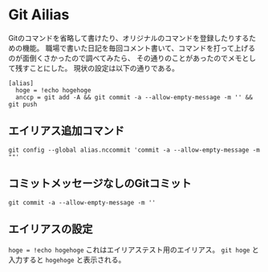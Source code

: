 # Git Ailias

Gitのコマンドを省略して書けたり、オリジナルのコマンドを登録したりするための機能。
職場で書いた日記を毎回コメント書いて、コマンドを打って上げるのが面倒くさかったので調べてみたら、
その通りのことがあったのでメモとして残すことにした。
現状の設定は以下の通りである。

``` Git
[alias]
  hoge = !echo hogehoge
  anccp = git add -A && git commit -a --allow-empty-message -m '' && git push
```

## エイリアス追加コマンド

``` Git
git config --global alias.nccommit 'commit -a --allow-empty-message -m ""'
```

## コミットメッセージなしのGitコミット

```Git
git commit -a --allow-empty-message -m ''
```

## エイリアスの設定

`hoge = !echo hogehoge`
これはエイリアステスト用のエイリアス。
`git hoge` と入力すると `hogehoge` と表示される。
